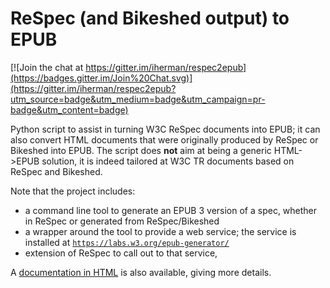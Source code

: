 ReSpec (and Bikeshed output) to EPUB
====================================

[![Join the chat at https://gitter.im/iherman/respec2epub](https://badges.gitter.im/Join%20Chat.svg)](https://gitter.im/iherman/respec2epub?utm_source=badge&utm_medium=badge&utm_campaign=pr-badge&utm_content=badge)

Python script to assist in turning W3C ReSpec documents into EPUB; it can also convert HTML documents that were originally produced by ReSpec or Bikeshed into EPUB. The script does **not** aim at being a generic HTML->EPUB solution, it is indeed tailored at W3C TR documents based on ReSpec and Bikeshed. 

Note that the project includes:

- a command line tool to generate an EPUB 3 version of a spec, whether in ReSpec or generated from ReSpec/Bikeshed
- a wrapper around the tool to provide a web service; the service is installed at [`https://labs.w3.org/epub-generator/`](https://labs.w3.org/epub-generator/)
- extension of ReSpec to call out to that service, 

A [documentation in HTML](https://rawgit.com/iherman/respec2epub/master/Doc/build/html/index.html) is also available, giving more details.



